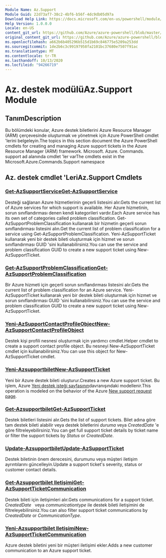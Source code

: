 ```yaml
---
Module Name: Az.Support
Module Guid: 22d73af7-38c2-4bf6-b56f-4dc9db05d97a
Download Help Link: https://docs.microsoft.com/en-us/powershell/module/az.support
Help Version: 1.0.0.0
Locale: en-US
content_git_url: https://github.com/Azure/azure-powershell/blob/master/src/Support/Support/help/Az.Support.md
original_content_git_url: https://github.com/Azure/azure-powershell/blob/master/src/Support/Support/help/Az.Support.md
ms.openlocfilehash: a662b6b405296b515d1b69c846775e5209a253dd
ms.sourcegitcommit: 1de2b6c3c99197958fa2101bc37680e7507f91ac
ms.translationtype: MT
ms.contentlocale: tr-TR
ms.lasthandoff: 10/13/2020
ms.locfileid: "94266719"
---
```

# <span data-ttu-id="e8dba-101">Az. destek modülü</span><span class="sxs-lookup"><span data-stu-id="e8dba-101">Az.Support Module</span></span>
## <span data-ttu-id="e8dba-102">Tanım</span><span class="sxs-lookup"><span data-stu-id="e8dba-102">Description</span></span>
<span data-ttu-id="e8dba-103">Bu bölümdeki konular, Azure destek biletlerini Azure Resource Manager (ARM) çerçevesinde oluşturmak ve yönetmek için Azure PowerShell cmdlet 'lerini belgeleyin.</span><span class="sxs-lookup"><span data-stu-id="e8dba-103">The topics in this section document the Azure PowerShell cmdlets for creating and managing Azure support tickets in the Azure Resource Manager (ARM) framework.</span></span> <span data-ttu-id="e8dba-104">Microsoft. Azure. Commands. support ad alanında cmdlet 'ler var</span><span class="sxs-lookup"><span data-stu-id="e8dba-104">The cmdlets exist in the Microsoft.Azure.Commands.Support namespace</span></span>

## <span data-ttu-id="e8dba-105">Az. destek cmdlet 'Leri</span><span class="sxs-lookup"><span data-stu-id="e8dba-105">Az.Support Cmdlets</span></span>
### [<span data-ttu-id="e8dba-106">Get-AzSupportService</span><span class="sxs-lookup"><span data-stu-id="e8dba-106">Get-AzSupportService</span></span>](Get-AzSupportService.md)
<span data-ttu-id="e8dba-107">Desteği sağlanan Azure hizmetlerinin geçerli listesini alır.</span><span class="sxs-lookup"><span data-stu-id="e8dba-107">Gets the current list of Azure services for which support is available.</span></span> <span data-ttu-id="e8dba-108">Her Azure hizmetinin, sorun sınıflandırması denen kendi kategorileri vardır.</span><span class="sxs-lookup"><span data-stu-id="e8dba-108">Each Azure service has its own set of categories called problem classification.</span></span> <span data-ttu-id="e8dba-109">Get-AzSupportProblemClassification kullanarak bir hizmetin geçerli sorun sınıflandırması listesini alın.</span><span class="sxs-lookup"><span data-stu-id="e8dba-109">Get the current list of problem classification for a service using Get-AzSupportProblemClassification.</span></span> <span data-ttu-id="e8dba-110">Yeni-AzSupportTicket kullanarak yeni bir destek bileti oluşturmak için hizmet ve sorun sınıflandırması GUID 'sini kullanabilirsiniz.</span><span class="sxs-lookup"><span data-stu-id="e8dba-110">You can use the service and problem classification GUID to create a new support ticket using New-AzSupportTicket.</span></span>

### [<span data-ttu-id="e8dba-111">Get-AzSupportProblemClassification</span><span class="sxs-lookup"><span data-stu-id="e8dba-111">Get-AzSupportProblemClassification</span></span>](Get-AzSupportProblemClassification.md)
<span data-ttu-id="e8dba-112">Bir Azure hizmeti için geçerli sorun sınıflandırması listesini alır.</span><span class="sxs-lookup"><span data-stu-id="e8dba-112">Gets the current list of problem classification for an Azure service.</span></span> <span data-ttu-id="e8dba-113">Yeni-AzSupportTicket kullanarak yeni bir destek bileti oluşturmak için hizmet ve sorun sınıflandırması GUID 'sini kullanabilirsiniz.</span><span class="sxs-lookup"><span data-stu-id="e8dba-113">You can use the service and problem classification GUID to create a new support ticket using New-AzSupportTicket.</span></span> 

### [<span data-ttu-id="e8dba-114">Yeni-AzSupportContactProfileObject</span><span class="sxs-lookup"><span data-stu-id="e8dba-114">New-AzSupportContactProfileObject</span></span>](New-AzSupportContactProfileObject.md)
<span data-ttu-id="e8dba-115">Destek kişi profili nesnesi oluşturmak için yardımcı cmdlet.</span><span class="sxs-lookup"><span data-stu-id="e8dba-115">Helper cmdlet to create a support contact profile object.</span></span> <span data-ttu-id="e8dba-116">Bu nesneyi New-AzSupportTicket cmdlet için kullanabilirsiniz.</span><span class="sxs-lookup"><span data-stu-id="e8dba-116">You can use this object for New-AzSupportTicket cmdlet.</span></span>

### [<span data-ttu-id="e8dba-117">Yeni-Azsupportbilet</span><span class="sxs-lookup"><span data-stu-id="e8dba-117">New-AzSupportTicket</span></span>](New-AzSupportTicket.md)
<span data-ttu-id="e8dba-118">Yeni bir Azure destek bileti oluşturur.</span><span class="sxs-lookup"><span data-stu-id="e8dba-118">Creates a new Azure support ticket.</span></span> <span data-ttu-id="e8dba-119">Bu işlem, Azure [Yeni destek isteği sayfasının](https://portal.azure.com/#blade/Microsoft_Azure_Support/HelpAndSupportBlade/overview)davranışındaki modellenir.</span><span class="sxs-lookup"><span data-stu-id="e8dba-119">This operation is modeled on the behavior of the Azure [New support request page](https://portal.azure.com/#blade/Microsoft_Azure_Support/HelpAndSupportBlade/overview).</span></span>

### [<span data-ttu-id="e8dba-120">Get-Azsupportbilet</span><span class="sxs-lookup"><span data-stu-id="e8dba-120">Get-AzSupportTicket</span></span>](Get-AzSupportTicket.md)
<span data-ttu-id="e8dba-121">Destek biletleri listesini alır.</span><span class="sxs-lookup"><span data-stu-id="e8dba-121">Gets the list of support tickets.</span></span> <span data-ttu-id="e8dba-122">Bilet adına göre tam destek bileti alabilir veya destek biletlerini *duruma* veya *CreatedDate* 'e göre filtreleyebilirsiniz.</span><span class="sxs-lookup"><span data-stu-id="e8dba-122">You can get full support ticket details by ticket name or filter the support tickets by *Status* or *CreatedDate*.</span></span>

### [<span data-ttu-id="e8dba-123">Update-Azsupportbilet</span><span class="sxs-lookup"><span data-stu-id="e8dba-123">Update-AzSupportTicket</span></span>](Update-AzSupportTicket.md)
<span data-ttu-id="e8dba-124">Destek biletinin önem derecesini, durumunu veya müşteri iletişim ayrıntılarını güncelleyin.</span><span class="sxs-lookup"><span data-stu-id="e8dba-124">Update a support ticket's severity, status or customer contact details.</span></span>

### [<span data-ttu-id="e8dba-125">Get-Azsupportbilet Iletişimi</span><span class="sxs-lookup"><span data-stu-id="e8dba-125">Get-AzSupportTicketCommunication</span></span>](Get-AzSupportTicketCommunication.md)
<span data-ttu-id="e8dba-126">Destek bileti için iletişimleri alır.</span><span class="sxs-lookup"><span data-stu-id="e8dba-126">Gets communications for a support ticket.</span></span> <span data-ttu-id="e8dba-127">*CreatedDate*   veya *communicationtype* ile destek bileti iletişimini de filtreleyebilirsiniz.</span><span class="sxs-lookup"><span data-stu-id="e8dba-127">You can also filter support ticket communications by *CreatedDate* or *CommunicationType*.</span></span> 

### [<span data-ttu-id="e8dba-128">Yeni-Azsupportbilet Iletişimi</span><span class="sxs-lookup"><span data-stu-id="e8dba-128">New-AzSupportTicketCommunication</span></span>](New-AzSupportTicketCommunication.md)
<span data-ttu-id="e8dba-129">Azure destek biletini yeni bir müşteri iletişimi ekler.</span><span class="sxs-lookup"><span data-stu-id="e8dba-129">Adds a new customer communication to an Azure support ticket.</span></span> 



